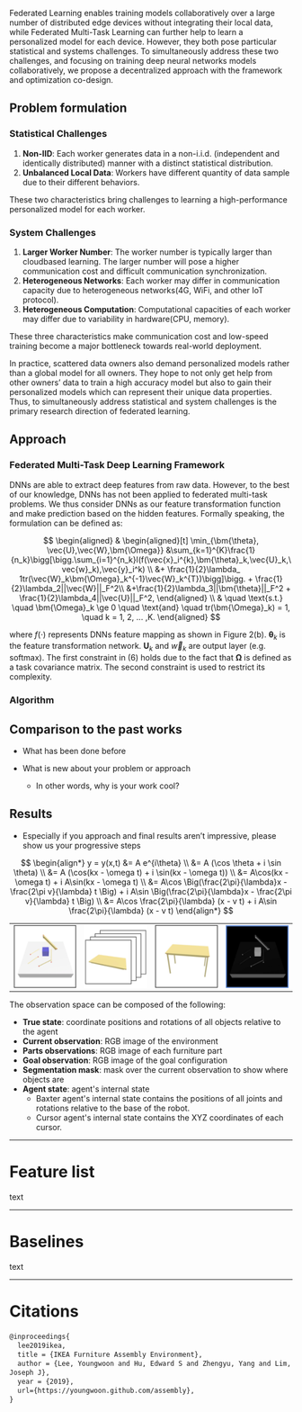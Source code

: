Federated Learning enables training models collaboratively over a large number of distributed edge devices without integrating their local data, while Federated Multi-Task Learning can further help to learn a personalized model for each device.
However, they both pose particular statistical and systems challenges. To simultaneously address these two challenges, and focusing on training deep neural networks models collaboratively, we propose a decentralized approach with the framework and optimization co-design.

## Problem formulation
### Statistical Challenges
1. **Non-IID**: Each worker generates data in a non-i.i.d. (independent and identically distributed) manner with a distinct statistical distribution.
1. **Unbalanced Local Data**: Workers have different quantity of data sample due to their different behaviors.

These two characteristics bring challenges to learning a high-performance personalized model for each worker.

### System Challenges
1. **Larger Worker Number**: The worker number is typically larger than cloudbased learning. The larger number will pose a higher communication cost and difficult communication
synchronization.
1. **Heterogeneous Networks**: Each worker may differ in communication capacity due to heterogeneous networks(4G, WiFi, and other IoT protocol).
1. **Heterogeneous Computation**: Computational
capacities of each worker may differ due to variability in hardware(CPU, memory).

These three characteristics make communication cost and low-speed training become a major bottleneck towards real-world deployment.


In practice, scattered data owners also demand personalized models rather than a global model for all owners. They hope to not only get help from other owners’ data to train a high accuracy model but also to gain their personalized models which can represent their unique data properties. Thus, to simultaneously address statistical and system challenges is the primary research direction of federated learning.

## Approach

### Federated Multi-Task Deep Learning Framework

DNNs are able to extract deep features from raw data. However, to the best of our knowledge, DNNs has not been applied to federated multi-task problems. We thus consider DNNs as our feature transformation function and make prediction based on the hidden features. Formally speaking, the formulation can be defined as:

$$
\begin{aligned}
& \begin{aligned}[t] \min_{\bm{\theta}, \vec{U},\vec{W},\bm{\Omega}}
&\sum_{k=1}^{K}\frac{1}{n_k}\bigg[\bigg.\sum_{i=1}^{n_k}l(f(\vec{x}_i^{k},\bm{\theta}_k,\vec{U}_k,\vec{w}_k),\vec{y}_i^k) \\
&+ \frac{1}{2}\lambda_ 1tr(\vec{W}_k\bm{\Omega}_k^{-1}\vec{W}_k^{T})\bigg]\bigg. + \frac{1}{2}\lambda_2||\vec{W}||_F^2\\
&+\frac{1}{2}\lambda_3||\bm{\theta}||_F^2 + \frac{1}{2}\lambda_4||\vec{U}||_F^2, \end{aligned} \\
& \quad \text{s.t.} \quad  \bm{\Omega}_k \ge 0 \quad \text{and} \quad tr(\bm{\Omega}_k) = 1, \quad k = 1, 2, ... ,K.
\end{aligned}
$$

where $f(\cdot)$  represents DNNs feature mapping as shown in Figure 2(b). $\bm{\theta}_k$ is the feature transformation network. $\bm{U}_k$ and $\vec{w}_k$ are output layer (e.g. softmax). The first constraint in (6) holds due to the fact that $\bm\Omega$ is defined as a task covariance matrix. The second constraint is used to restrict its complexity.

###  Algorithm


## Comparison to the past works

- What has been done before

- What is new about your problem or approach

  - In other words, why is your work cool?

## Results

- Especially if you approach and final results aren’t
  impressive, please show us your progressive steps

$$
\begin{align*}
y = y(x,t) &= A e^{i\theta} \\
&= A (\cos \theta + i \sin \theta) \\
&= A (\cos(kx - \omega t) + i \sin(kx - \omega t)) \\
&= A\cos(kx - \omega t) + i A\sin(kx - \omega t)  \\
&= A\cos \Big(\frac{2\pi}{\lambda}x - \frac{2\pi v}{\lambda} t \Big) + i A\sin \Big(\frac{2\pi}{\lambda}x - \frac{2\pi v}{\lambda} t \Big)  \\
&= A\cos \frac{2\pi}{\lambda} (x - v t) + i A\sin \frac{2\pi}{\lambda} (x - v t)
\end{align*}
$$


|||||
|:---:|:---:|:---:|:---:|
|![Current](/img/current.png)|![Parts](/img/parts.png)|![Goal](/img/goal.png)|![Segmentation](/img/segmentation.png)|

The observation space can be composed of the following:
- __True state__:  coordinate positions and rotations of all objects relative to the agent
- __Current observation__: RGB image of the environment 
- __Parts observations__: RGB image of each furniture part
- __Goal observation__: RGB image of the goal configuration
- __Segmentation mask__: mask over the current observation to show where objects are 
- __Agent state__: agent's internal state
    - Baxter agent's internal state contains the positions of all joints and rotations relative to the base of the robot.
    - Cursor agent's internal state contains the XYZ coordinates of each cursor.



<!--After training, the environment will test the robot on unseen furniture configurations. The environment provides variability in compositions, visual appearances, object shapes, and physical properties. The environment contains a diverse set of furniture including chair, table, cabinet, bookcase, desk, shelf, and tv unit; and it supports changes in light condition, background, texture, and colors. For a robot to generalize this tasks well, it has to master a hierarchy of skills that are curricula to autonomous manipulation:
- Visual sensing
  - Test robots’s ability to understand 3D scenery
  - The robots must identify the shape of each 3D furniture part and understand the 3D structure of the goal furniture to know where a furniture part belongs in the goal furniture
- Step by step planing
  - Test robots’s ability to make complex sequential decisions with a long horizon
  - The robots must deduce the order of  how to assembling each parts from either the manual or the goal furniture
-  Low level control
  - Test robot’s ability to conducting low level manipulation tasks like picking, placing and inserting
  - Robot must be able to manipulate the furniture pieces precisely to assemble them by connecting joints

# Some Details
- Implementation
  - The Unity3D game engine with ML Agent is used as a back-end framework to support realistic rendering and fast simulation
  - To help transfer learning from simulated to real-world environments, all the furniture models are created following the IKEA’s official user’s manuals with a minor simplification in small details such as carving and screws
- In addition to the observation, the environment can provide the final configuration, as well as the furniture assembly instruction in the form of intermediate observations of furniture construction
- Robot Agent
  - The environment contains two robotic arms and the arms can assemble furniture by repeating the following process: picking two pieces, moving them toward each other, aligning two pieces, and attaching them
  - The environment will support abstraction for robot control including high-level action (e.g., pick A, attach A and B), discrete control (e.g., move forward, rotate clockwise), and joint velocity control
  -->

----

# Feature list
text

----

# Baselines
text

----

# Citations
```
@inproceedings{
  lee2019ikea,
  title = {IKEA Furniture Assembly Environment},
  author = {Lee, Youngwoon and Hu, Edward S and Zhengyu, Yang and Lim, Joseph J},
  year = {2019},
  url={https://youngwoon.github.com/assembly},
}
```
